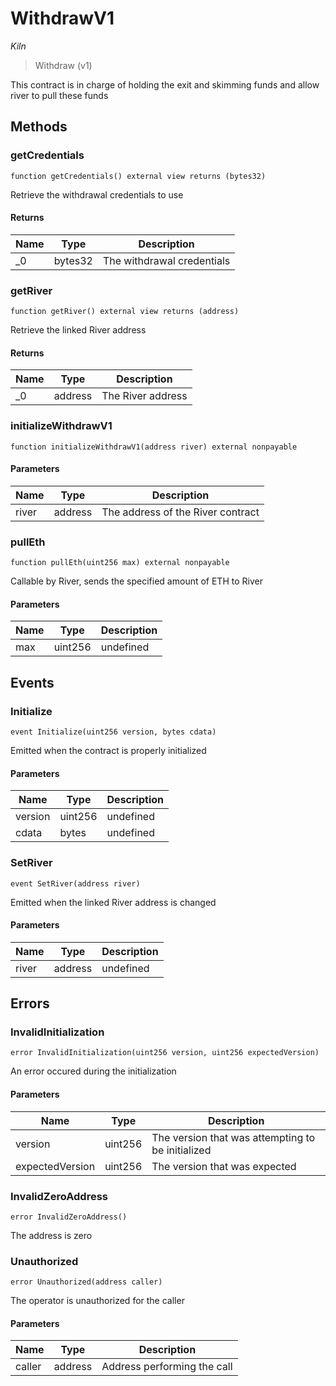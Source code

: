 # WithdrawV1

*Kiln*

> Withdraw (v1)

This contract is in charge of holding the exit and skimming funds and allow river to pull these funds



## Methods

### getCredentials

```solidity
function getCredentials() external view returns (bytes32)
```

Retrieve the withdrawal credentials to use




#### Returns

| Name | Type | Description |
|---|---|---|
| _0 | bytes32 | The withdrawal credentials |

### getRiver

```solidity
function getRiver() external view returns (address)
```

Retrieve the linked River address




#### Returns

| Name | Type | Description |
|---|---|---|
| _0 | address | The River address |

### initializeWithdrawV1

```solidity
function initializeWithdrawV1(address river) external nonpayable
```





#### Parameters

| Name | Type | Description |
|---|---|---|
| river | address | The address of the River contract |

### pullEth

```solidity
function pullEth(uint256 max) external nonpayable
```

Callable by River, sends the specified amount of ETH to River



#### Parameters

| Name | Type | Description |
|---|---|---|
| max | uint256 | undefined |



## Events

### Initialize

```solidity
event Initialize(uint256 version, bytes cdata)
```

Emitted when the contract is properly initialized



#### Parameters

| Name | Type | Description |
|---|---|---|
| version  | uint256 | undefined |
| cdata  | bytes | undefined |

### SetRiver

```solidity
event SetRiver(address river)
```

Emitted when the linked River address is changed



#### Parameters

| Name | Type | Description |
|---|---|---|
| river  | address | undefined |



## Errors

### InvalidInitialization

```solidity
error InvalidInitialization(uint256 version, uint256 expectedVersion)
```

An error occured during the initialization



#### Parameters

| Name | Type | Description |
|---|---|---|
| version | uint256 | The version that was attempting to be initialized |
| expectedVersion | uint256 | The version that was expected |

### InvalidZeroAddress

```solidity
error InvalidZeroAddress()
```

The address is zero




### Unauthorized

```solidity
error Unauthorized(address caller)
```

The operator is unauthorized for the caller



#### Parameters

| Name | Type | Description |
|---|---|---|
| caller | address | Address performing the call |


